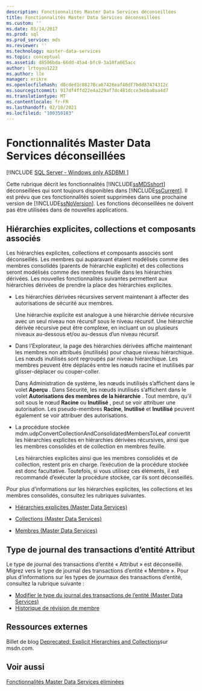 ```yaml
---
description: Fonctionnalités Master Data Services déconseillées
title: Fonctionnalités Master Data Services déconseillées
ms.custom: ''
ms.date: 03/14/2017
ms.prod: sql
ms.prod_service: mds
ms.reviewer: ''
ms.technology: master-data-services
ms.topic: conceptual
ms.assetid: d8506bda-66dd-45a4-bfc9-3a10fa665acc
author: lrtoyou1223
ms.author: lle
manager: erikre
ms.openlocfilehash: d8cded1c88278ca67426eaf40df7bdd87474312c
ms.sourcegitcommit: 917df4ffd22e4a229af7dc481dcce3ebba0aa4d7
ms.translationtype: MT
ms.contentlocale: fr-FR
ms.lasthandoff: 02/10/2021
ms.locfileid: "100350183"
---
```

# <a name="deprecated-master-data-services-features"></a>Fonctionnalités Master Data Services déconseillées

[!INCLUDE [SQL Server - Windows only ASDBMI  ](../includes/applies-to-version/sql-windows-only-asdbmi.md)]

  Cette rubrique décrit les fonctionnalités [!INCLUDE[ssMDSshort](../includes/ssmdsshort-md.md)] déconseillées qui sont toujours disponibles dans [!INCLUDE[ssCurrent](../includes/sscurrent-md.md)]. Il est prévu que ces fonctionnalités soient supprimées dans une prochaine version de [!INCLUDE[ssNoVersion](../includes/ssnoversion-md.md)]. Les fonctions déconseillées ne doivent pas être utilisées dans de nouvelles applications.  
  
## <a name="explicit-hierarchies-collections-and-related-components"></a>Hiérarchies explicites, collections et composants associés  
 Les hiérarchies explicites, collections et composants associés sont déconseillés. Les membres qui auparavant étaient modélisés comme des membres consolidés (parents de hiérarchie explicite) et des collections seront modélisés comme des membres feuille dans les hiérarchies dérivées. Les nouvelles fonctionnalités suivantes permettent aux hiérarchies dérivées de prendre la place des hiérarchies explicites.  
  
-   Les hiérarchies dérivées récursives servent maintenant à affecter des autorisations de sécurité aux membres.  
  
     Une hiérarchie explicite est analogue à une hiérarchie dérivée récursive avec un seul niveau non récursif sous le niveau récursif. Une hiérarchie dérivée récursive peut être complexe, en incluant un ou plusieurs niveaux au-dessous et/ou au-dessus d’un niveau récursif.  
  
-   Dans l’Explorateur, la page des hiérarchies dérivées affiche maintenant les membres non attribués (inutilisés) pour chaque niveau hiérarchique. Les nœuds inutilisés sont regroupés par niveau hiérarchique. Les membres peuvent être déplacés entre les nœuds racine et inutilisés par glisser-déplacer ou couper-coller.  
  
     Dans Administration de système, les nœuds inutilisés s’affichent dans le volet **Aperçu** . Dans Sécurité, les nœuds inutilisés s’affichent dans le volet **Autorisations des membres de la hiérarchie** . Tout membre, qu’il soit sous le nœud **Racine** ou **Inutilisé** , peut se voir attribuer une autorisation. Les pseudo-membres **Racine**, **Inutilisé** et **Inutilisé** peuvent également se voir attribuer des autorisations.  
  
-   La procédure stockée mdm.udpConvertCollectionAndConsolidatedMembersToLeaf convertit les hiérarchies explicites en hiérarchies dérivées récursives, ainsi que les membres consolidés et de collection en membres feuille.  
  
     Les hiérarchies explicites ainsi que les membres consolidés et de collection, restent pris en charge. l’exécution de la procédure stockée est donc facultative. Toutefois, si vous utilisez ces éléments, il est recommandé d’exécuter la procédure stockée, car ils sont déconseillés.  
  
 Pour plus d’informations sur les hiérarchies explicites, les collections et les membres consolidés, consultez les rubriques suivantes.  
  
-   [Hiérarchies explicites &#40;Master Data Services&#41;](../master-data-services/explicit-hierarchies-master-data-services.md)  
  
-   [Collections &#40;Master Data Services&#41;](../master-data-services/collections-master-data-services.md)  
  
-   [Membres &#40;Master Data Services&#41;](../master-data-services/members-master-data-services.md)  
  
## <a name="attribute-entity-transaction-log-type"></a>Type de journal des transactions d’entité Attribut  
Le type de journal des transactions d’entité « Attribut » est déconseillé. Migrez vers le type de journal des transactions d’entité « Membre ». Pour plus d’informations sur les types de journaux des transactions d’entité, consultez la rubrique suivante :
* [Modifier le type du journal des transactions de l’entité (Master Data Services)](../master-data-services/change-the-entity-transaction-log-type-master-data-services.md)
* [Historique de révision de membre](../master-data-services/member-revision-history-master-data-services.md)
  
## <a name="external-resources"></a>Ressources externes  
 Billet de blog [Deprecated: Explicit Hierarchies and Collections](https://techcommunity.microsoft.com/t5/sql-server-integration-services/deprecated-explicit-hierarchies-and-collections/ba-p/388221)sur msdn.com.  
  
## <a name="see-also"></a>Voir aussi  
 [Fonctionnalités Master Data Services éliminées](../master-data-services/discontinued-master-data-services-features.md)  
  
  
